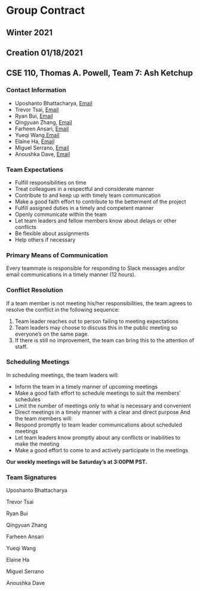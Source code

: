 # Group Contract

## Winter 2021
## Creation 01/18/2021

## CSE 110, Thomas A. Powell, Team 7: Ash Ketchup

### Contact Information
- Uposhanto Bhattacharya, [Email](mailto:ubhattac@ucsd.edu) 
- Trevor Tsai, [Email](mailto:t2tsai@ucsd.edu)
- Ryan Bui, [Email](mailto:rbui@ucsd.edu)
- Qingyuan Zhang, [Email](mailto:q6zhang@ucsd.edu)
- Farheen Ansari, [Email](mailto:fansari@ucsd.edu)
- Yueqi Wang,[Email](mailto:yuw006@ucsd.edu)
- Elaine Ha, [Email](mailto:e1ha@ucsd.edu)
- Miguel Serrano, [Email](mailto:maserran@ucsd.edu)
- Anoushka Dave, [Email](mailto:adave@ucsd.edu)

### Team Expectations
- Fulfill responsibilities on time
- Treat colleagues in a respectful and considerate manner
- Contribute to and keep up with timely team communication
- Make a good faith effort to contribute to the betterment of the project
- Fulfill assigned duties in a timely and competent manner
- Openly communicate within the team
- Let team leaders and fellow members know about delays or other conflicts
- Be flexible about assignments
- Help others if necessary

### Primary Means of Communication
Every teammate is responsible for responding to Slack messages and/or email communications in a timely manner (12 hours).

### Conflict Resolution
If a team member is not meeting his/her responsibilities, the team agrees to resolve the conflict in the following sequence:
1. Team leader reaches out to person failing to meeting expectations
2. Team leaders may choose to discuss this in the public meeting so everyone’s on the same page.
3. If there is still no improvement, the team can bring this to the attention of staff.

### Scheduling Meetings
In scheduling meetings, the team leaders will:
- Inform the team in a timely manner of upcoming meetings
- Make a good faith effort to schedule meetings to suit the members’ schedules
- Limit the number of meetings only to what is necessary and convenient
- Direct meetings in a timely manner with a clear and direct purpose
And the team members will:
- Respond promptly to team leader communications about scheduled meetings
- Let team leaders know promptly about any conflicts or inabilities to make the meeting
- Make a good effort to come to and actively participate in the meetings

**Our weekly meetings will be Saturday’s at 3:00PM PST.**

### Team Signatures


Uposhanto Bhattacharya
  

Trevor Tsai


Ryan Bui


Qingyuan Zhang


Farheen Ansari


Yueqi Wang


Elaine Ha


Miguel Serrano


Anoushka Dave
